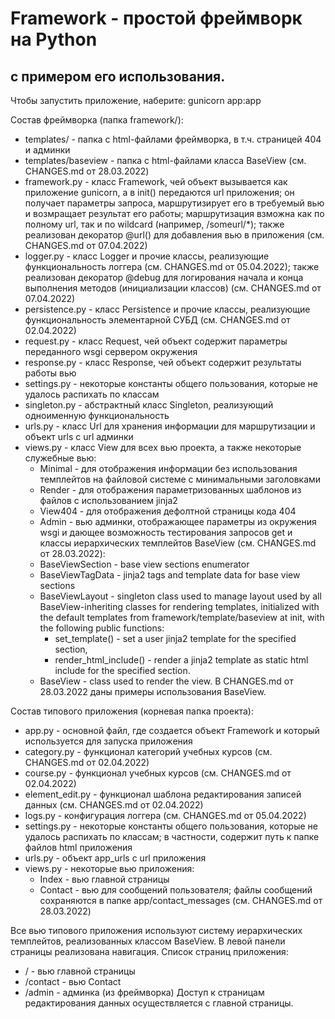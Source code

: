 # Framework - простой фреймворк на Python
##  с примером его использования.

Чтобы запустить приложение, наберите: gunicorn app:app

Состав фреймворка (папка framework/):
- templates/ - папка с html-файлами фреймворка, в т.ч. страницей 404 и админки
- templates/baseview - папка с html-файлами класса BaseView (см. CHANGES.md от 28.03.2022)
- framework.py - класс Framework, чей объект вызывается как приложение gunicorn, а в init() передаются url приложения;
он получает параметры запроса, маршрутизирует его в требуемый вью и возмращает результат его работы;
маршрутизация взможна как по полному url, так и по wildcard (например, /someurl/*); 
также реализован декоратор @url() для добавления вью в приложения (см. CHANGES.md от 07.04.2022)
- logger.py - класс Logger и прочие классы, реализующие функциональность логгера
(см. CHANGES.md от 05.04.2022); также реализован декоратор @debug для логирования начала и конца выполнения методов 
(инициализации классов) (см. CHANGES.md от 07.04.2022)
- persistence.py - класс Persistence и прочие классы, реализующие функциональность элементарной СУБД 
(см. CHANGES.md от 02.04.2022)
- request.py - класс Request, чей объект содержит параметры переданного wsgi сервером окружения
- response.py - класс Response, чей объект содержит результаты работы вью
- settings.py - некоторые константы общего пользования, которые не удалось распихать по классам
- singleton.py - абстрактный класс Singleton, реализующий одноименную функциональность 
- urls.py - класс Url для хранения информации для маршрутизации и объект urls с url админки
- views.py - класс View для всех вью проекта, а также некоторые служебные вью:
    - Minimal - для отображения информации без использования темплейтов на файловой системе с минимальными заголовками
    - Render - для отображения параметризованных шаблонов из файлов с использованием jinja2
    - View404 - для отображения дефолтной страницы кода 404
    - Admin - вью админки, отображающее параметры из окружения wsgi
              и дающее возможность тестирования запросов get и 
    классы иерархических темплейтов BaseView (см. CHANGES.md от 28.03.2022):
    - BaseViewSection - base view sections enumerator
    - BaseViewTagData - jinja2 tags and template data for base view sections
    - BaseViewLayout - singleton class used to manage layout used by all BaseView-inheriting classes for 
    rendering templates, initialized with the default templates from framework/template/baseview at init,
    with the following public functions:
        - set_template() - set a user jinja2 template for the specified section,
        - render_html_include() - render a jinja2 template as static html include for the specified section.
    - BaseView - class used to render the view.
    В CHANGES.md от 28.03.2022 даны примеры использования BaseView.


Состав типового приложения (корневая папка проекта):
- app.py - основной файл, где создается объект Framework и который используется для запуска приложения
- category.py - функционал категорий учебных курсов (см. CHANGES.md от 02.04.2022)
- course.py - функционал учебных курсов (см. CHANGES.md от 02.04.2022)
- element_edit.py - функционал шаблона редактирования записей данных (см. CHANGES.md от 02.04.2022)
- logs.py - конфигурация логгера (см. CHANGES.md от 05.04.2022)
- settings.py - некоторые константы общего пользования, которые не удалось распихать по классам;
в частности, содержит путь к папке файлов html приложения
- urls.py - объект app_urls с url приложения
- views.py - некоторые вью приложения:
    - Index - вью главной страницы
    - Contact - вью для сообщений пользователя; файлы сообщений сохраняются в папке app/contact_messages
    (см. CHANGES.md от 28.03.2022)
    
Все вью типового приложения используют систему иерархических темплейтов, реализованных классом BaseView.
В левой панели страницы реализована навигация.
Список страниц приложения:
- / - вью главной страницы
- /contact - вью Contact
- /admin - админка (из фреймворка)
Доступ к страницам редактирования данных осуществляется с главной страницы.
